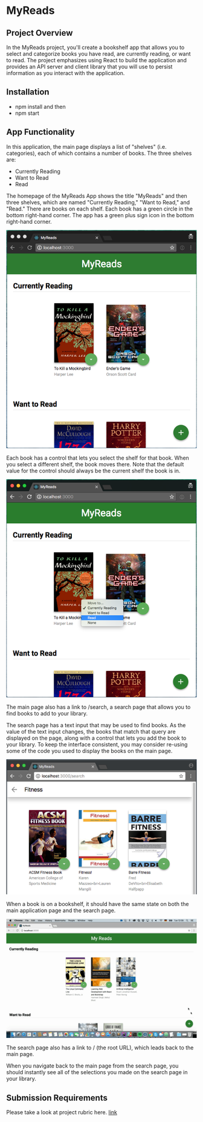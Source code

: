 # MyReads

## Project Overview

In the MyReads project, you'll create a bookshelf app that allows you to select and categorize books you have read, are currently reading, or want to read. The project emphasizes using React to build the application and provides an API server and client library that you will use to persist information as you interact with the application.

## Installation

- npm install and then
- npm start

## App Functionality

In this application, the main page displays a list of "shelves" (i.e. categories), each of which contains a number of books. The three shelves are:

- Currently Reading
- Want to Read
- Read

The homepage of the MyReads App shows the title "MyReads" and then three shelves, which are named "Currently Reading," "Want to Read," and "Read." There are books on each shelf. Each book has a green circle in the bottom right-hand corner. The app has a green plus sign icon in the bottom right-hand corner.

![](./screenshots/react-project1-a.png)

Each book has a control that lets you select the shelf for that book. When you select a different shelf, the book moves there. Note that the default value for the control should always be the current shelf the book is in.

![](./screenshots/react-project1-b.png)

The main page also has a link to /search, a search page that allows you to find books to add to your library.

The search page has a text input that may be used to find books. As the value of the text input changes, the books that match that query are displayed on the page, along with a control that lets you add the book to your library. To keep the interface consistent, you may consider re-using some of the code you used to display the books on the main page.

![](./screenshots/react-project1-c.png)

When a book is on a bookshelf, it should have the same state on both the main application page and the search page.

![](./screenshots/correct-use-of-state.gif)

The search page also has a link to / (the root URL), which leads back to the main page.

When you navigate back to the main page from the search page, you should instantly see all of the selections you made on the search page in your library.

## Submission Requirements

Please take a look at project rubric here. [link](https://review.udacity.com/#!/rubrics/918/view)
